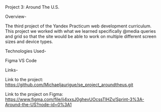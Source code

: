 Project 3: Around The U.S.

Overview-

The third project of the Yandex Practicum web development curriculum.
This project we worked with what we learned specifically @media queries and grid so that the site would be able to work on multiple different screen sizes and device types.

Technologies Used-

Figma
VS Code

Links-

Link to the project: https://github.com/Michaeljaurigue/se_project_aroundtheus.git

Link to the project on Figma: https://www.figma.com/file/ii4xxsJ0ghevUOcssTlHZv/Sprint-3%3A-Around-the-US?node-id=0%3A1
